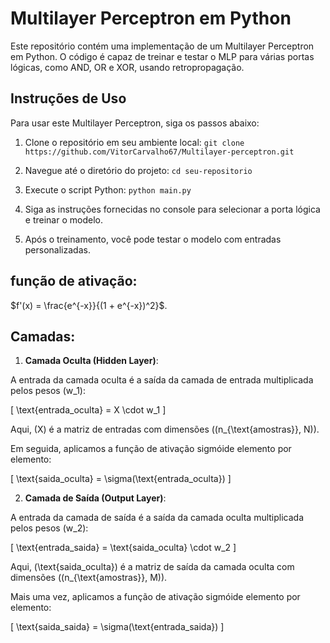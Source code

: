 # Multilayer Perceptron em Python

Este repositório contém uma implementação de um Multilayer Perceptron em Python. O código é capaz de treinar e testar o MLP para várias portas lógicas, como AND, OR e XOR, usando retropropagação.

## Instruções de Uso

Para usar este Multilayer Perceptron, siga os passos abaixo:

1. Clone o repositório em seu ambiente local:
```git clone https://github.com/VitorCarvalho67/Multilayer-perceptron.git```

2. Navegue até o diretório do projeto:
```cd seu-repositorio```

3. Execute o script Python:
```python main.py```

4. Siga as instruções fornecidas no console para selecionar a porta lógica e treinar o modelo.

5. Após o treinamento, você pode testar o modelo com entradas personalizadas.

## função de ativação:

$f'(x) = \frac{e^{-x}}{(1 + e^{-x})^2}$.

## Camadas:

1. **Camada Oculta (Hidden Layer)**:

A entrada da camada oculta é a saída da camada de entrada multiplicada pelos pesos \(w_1\):

\[
\text{entrada\_oculta} = X \cdot w_1
\]

Aqui, \(X\) é a matriz de entradas com dimensões \((n_{\text{amostras}}, N)\).

Em seguida, aplicamos a função de ativação sigmóide elemento por elemento:

\[
\text{saida\_oculta} = \sigma(\text{entrada\_oculta})
\]

2. **Camada de Saída (Output Layer)**:

A entrada da camada de saída é a saída da camada oculta multiplicada pelos pesos \(w_2\):

\[
\text{entrada\_saida} = \text{saida\_oculta} \cdot w_2
\]

Aqui, \(\text{saida\_oculta}\) é a matriz de saída da camada oculta com dimensões \((n_{\text{amostras}}, M)\).

Mais uma vez, aplicamos a função de ativação sigmóide elemento por elemento:

\[
\text{saida\_saida} = \sigma(\text{entrada\_saida})
\]
